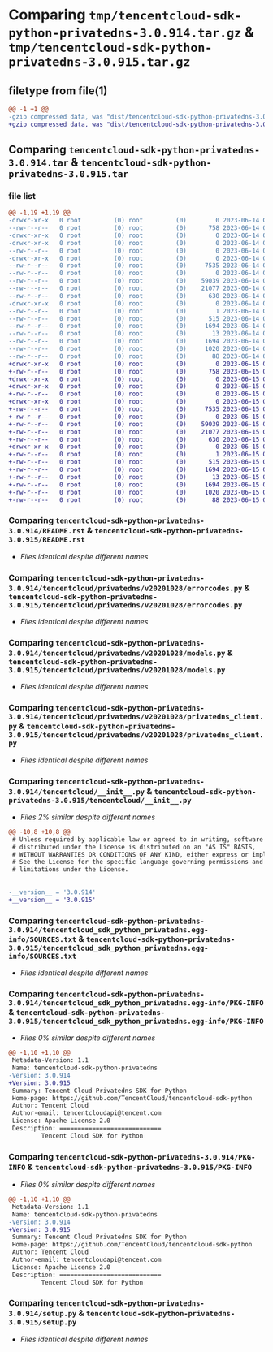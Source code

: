 # Comparing `tmp/tencentcloud-sdk-python-privatedns-3.0.914.tar.gz` & `tmp/tencentcloud-sdk-python-privatedns-3.0.915.tar.gz`

## filetype from file(1)

```diff
@@ -1 +1 @@
-gzip compressed data, was "dist/tencentcloud-sdk-python-privatedns-3.0.914.tar", last modified: Wed Jun 14 00:31:49 2023, max compression
+gzip compressed data, was "dist/tencentcloud-sdk-python-privatedns-3.0.915.tar", last modified: Thu Jun 15 00:31:08 2023, max compression
```

## Comparing `tencentcloud-sdk-python-privatedns-3.0.914.tar` & `tencentcloud-sdk-python-privatedns-3.0.915.tar`

### file list

```diff
@@ -1,19 +1,19 @@
-drwxr-xr-x   0 root         (0) root         (0)        0 2023-06-14 00:31:49.000000 tencentcloud-sdk-python-privatedns-3.0.914/
--rw-r--r--   0 root         (0) root         (0)      758 2023-06-14 00:31:49.000000 tencentcloud-sdk-python-privatedns-3.0.914/README.rst
-drwxr-xr-x   0 root         (0) root         (0)        0 2023-06-14 00:31:49.000000 tencentcloud-sdk-python-privatedns-3.0.914/tencentcloud/
-drwxr-xr-x   0 root         (0) root         (0)        0 2023-06-14 00:31:49.000000 tencentcloud-sdk-python-privatedns-3.0.914/tencentcloud/privatedns/
--rw-r--r--   0 root         (0) root         (0)        0 2023-06-14 00:31:49.000000 tencentcloud-sdk-python-privatedns-3.0.914/tencentcloud/privatedns/__init__.py
-drwxr-xr-x   0 root         (0) root         (0)        0 2023-06-14 00:31:49.000000 tencentcloud-sdk-python-privatedns-3.0.914/tencentcloud/privatedns/v20201028/
--rw-r--r--   0 root         (0) root         (0)     7535 2023-06-14 00:31:49.000000 tencentcloud-sdk-python-privatedns-3.0.914/tencentcloud/privatedns/v20201028/errorcodes.py
--rw-r--r--   0 root         (0) root         (0)        0 2023-06-14 00:31:49.000000 tencentcloud-sdk-python-privatedns-3.0.914/tencentcloud/privatedns/v20201028/__init__.py
--rw-r--r--   0 root         (0) root         (0)    59039 2023-06-14 00:31:49.000000 tencentcloud-sdk-python-privatedns-3.0.914/tencentcloud/privatedns/v20201028/models.py
--rw-r--r--   0 root         (0) root         (0)    21077 2023-06-14 00:31:49.000000 tencentcloud-sdk-python-privatedns-3.0.914/tencentcloud/privatedns/v20201028/privatedns_client.py
--rw-r--r--   0 root         (0) root         (0)      630 2023-06-14 00:31:49.000000 tencentcloud-sdk-python-privatedns-3.0.914/tencentcloud/__init__.py
-drwxr-xr-x   0 root         (0) root         (0)        0 2023-06-14 00:31:49.000000 tencentcloud-sdk-python-privatedns-3.0.914/tencentcloud_sdk_python_privatedns.egg-info/
--rw-r--r--   0 root         (0) root         (0)        1 2023-06-14 00:31:49.000000 tencentcloud-sdk-python-privatedns-3.0.914/tencentcloud_sdk_python_privatedns.egg-info/dependency_links.txt
--rw-r--r--   0 root         (0) root         (0)      515 2023-06-14 00:31:49.000000 tencentcloud-sdk-python-privatedns-3.0.914/tencentcloud_sdk_python_privatedns.egg-info/SOURCES.txt
--rw-r--r--   0 root         (0) root         (0)     1694 2023-06-14 00:31:49.000000 tencentcloud-sdk-python-privatedns-3.0.914/tencentcloud_sdk_python_privatedns.egg-info/PKG-INFO
--rw-r--r--   0 root         (0) root         (0)       13 2023-06-14 00:31:49.000000 tencentcloud-sdk-python-privatedns-3.0.914/tencentcloud_sdk_python_privatedns.egg-info/top_level.txt
--rw-r--r--   0 root         (0) root         (0)     1694 2023-06-14 00:31:49.000000 tencentcloud-sdk-python-privatedns-3.0.914/PKG-INFO
--rw-r--r--   0 root         (0) root         (0)     1020 2023-06-14 00:31:49.000000 tencentcloud-sdk-python-privatedns-3.0.914/setup.py
--rw-r--r--   0 root         (0) root         (0)       88 2023-06-14 00:31:49.000000 tencentcloud-sdk-python-privatedns-3.0.914/setup.cfg
+drwxr-xr-x   0 root         (0) root         (0)        0 2023-06-15 00:31:08.000000 tencentcloud-sdk-python-privatedns-3.0.915/
+-rw-r--r--   0 root         (0) root         (0)      758 2023-06-15 00:31:08.000000 tencentcloud-sdk-python-privatedns-3.0.915/README.rst
+drwxr-xr-x   0 root         (0) root         (0)        0 2023-06-15 00:31:08.000000 tencentcloud-sdk-python-privatedns-3.0.915/tencentcloud/
+drwxr-xr-x   0 root         (0) root         (0)        0 2023-06-15 00:31:08.000000 tencentcloud-sdk-python-privatedns-3.0.915/tencentcloud/privatedns/
+-rw-r--r--   0 root         (0) root         (0)        0 2023-06-15 00:31:08.000000 tencentcloud-sdk-python-privatedns-3.0.915/tencentcloud/privatedns/__init__.py
+drwxr-xr-x   0 root         (0) root         (0)        0 2023-06-15 00:31:08.000000 tencentcloud-sdk-python-privatedns-3.0.915/tencentcloud/privatedns/v20201028/
+-rw-r--r--   0 root         (0) root         (0)     7535 2023-06-15 00:31:08.000000 tencentcloud-sdk-python-privatedns-3.0.915/tencentcloud/privatedns/v20201028/errorcodes.py
+-rw-r--r--   0 root         (0) root         (0)        0 2023-06-15 00:31:08.000000 tencentcloud-sdk-python-privatedns-3.0.915/tencentcloud/privatedns/v20201028/__init__.py
+-rw-r--r--   0 root         (0) root         (0)    59039 2023-06-15 00:31:08.000000 tencentcloud-sdk-python-privatedns-3.0.915/tencentcloud/privatedns/v20201028/models.py
+-rw-r--r--   0 root         (0) root         (0)    21077 2023-06-15 00:31:08.000000 tencentcloud-sdk-python-privatedns-3.0.915/tencentcloud/privatedns/v20201028/privatedns_client.py
+-rw-r--r--   0 root         (0) root         (0)      630 2023-06-15 00:31:08.000000 tencentcloud-sdk-python-privatedns-3.0.915/tencentcloud/__init__.py
+drwxr-xr-x   0 root         (0) root         (0)        0 2023-06-15 00:31:08.000000 tencentcloud-sdk-python-privatedns-3.0.915/tencentcloud_sdk_python_privatedns.egg-info/
+-rw-r--r--   0 root         (0) root         (0)        1 2023-06-15 00:31:08.000000 tencentcloud-sdk-python-privatedns-3.0.915/tencentcloud_sdk_python_privatedns.egg-info/dependency_links.txt
+-rw-r--r--   0 root         (0) root         (0)      515 2023-06-15 00:31:08.000000 tencentcloud-sdk-python-privatedns-3.0.915/tencentcloud_sdk_python_privatedns.egg-info/SOURCES.txt
+-rw-r--r--   0 root         (0) root         (0)     1694 2023-06-15 00:31:08.000000 tencentcloud-sdk-python-privatedns-3.0.915/tencentcloud_sdk_python_privatedns.egg-info/PKG-INFO
+-rw-r--r--   0 root         (0) root         (0)       13 2023-06-15 00:31:08.000000 tencentcloud-sdk-python-privatedns-3.0.915/tencentcloud_sdk_python_privatedns.egg-info/top_level.txt
+-rw-r--r--   0 root         (0) root         (0)     1694 2023-06-15 00:31:08.000000 tencentcloud-sdk-python-privatedns-3.0.915/PKG-INFO
+-rw-r--r--   0 root         (0) root         (0)     1020 2023-06-15 00:31:08.000000 tencentcloud-sdk-python-privatedns-3.0.915/setup.py
+-rw-r--r--   0 root         (0) root         (0)       88 2023-06-15 00:31:08.000000 tencentcloud-sdk-python-privatedns-3.0.915/setup.cfg
```

### Comparing `tencentcloud-sdk-python-privatedns-3.0.914/README.rst` & `tencentcloud-sdk-python-privatedns-3.0.915/README.rst`

 * *Files identical despite different names*

### Comparing `tencentcloud-sdk-python-privatedns-3.0.914/tencentcloud/privatedns/v20201028/errorcodes.py` & `tencentcloud-sdk-python-privatedns-3.0.915/tencentcloud/privatedns/v20201028/errorcodes.py`

 * *Files identical despite different names*

### Comparing `tencentcloud-sdk-python-privatedns-3.0.914/tencentcloud/privatedns/v20201028/models.py` & `tencentcloud-sdk-python-privatedns-3.0.915/tencentcloud/privatedns/v20201028/models.py`

 * *Files identical despite different names*

### Comparing `tencentcloud-sdk-python-privatedns-3.0.914/tencentcloud/privatedns/v20201028/privatedns_client.py` & `tencentcloud-sdk-python-privatedns-3.0.915/tencentcloud/privatedns/v20201028/privatedns_client.py`

 * *Files identical despite different names*

### Comparing `tencentcloud-sdk-python-privatedns-3.0.914/tencentcloud/__init__.py` & `tencentcloud-sdk-python-privatedns-3.0.915/tencentcloud/__init__.py`

 * *Files 2% similar despite different names*

```diff
@@ -10,8 +10,8 @@
 # Unless required by applicable law or agreed to in writing, software
 # distributed under the License is distributed on an "AS IS" BASIS,
 # WITHOUT WARRANTIES OR CONDITIONS OF ANY KIND, either express or implied.
 # See the License for the specific language governing permissions and
 # limitations under the License.
 
 
-__version__ = '3.0.914'
+__version__ = '3.0.915'
```

### Comparing `tencentcloud-sdk-python-privatedns-3.0.914/tencentcloud_sdk_python_privatedns.egg-info/SOURCES.txt` & `tencentcloud-sdk-python-privatedns-3.0.915/tencentcloud_sdk_python_privatedns.egg-info/SOURCES.txt`

 * *Files identical despite different names*

### Comparing `tencentcloud-sdk-python-privatedns-3.0.914/tencentcloud_sdk_python_privatedns.egg-info/PKG-INFO` & `tencentcloud-sdk-python-privatedns-3.0.915/tencentcloud_sdk_python_privatedns.egg-info/PKG-INFO`

 * *Files 0% similar despite different names*

```diff
@@ -1,10 +1,10 @@
 Metadata-Version: 1.1
 Name: tencentcloud-sdk-python-privatedns
-Version: 3.0.914
+Version: 3.0.915
 Summary: Tencent Cloud Privatedns SDK for Python
 Home-page: https://github.com/TencentCloud/tencentcloud-sdk-python
 Author: Tencent Cloud
 Author-email: tencentcloudapi@tencent.com
 License: Apache License 2.0
 Description: ============================
         Tencent Cloud SDK for Python
```

### Comparing `tencentcloud-sdk-python-privatedns-3.0.914/PKG-INFO` & `tencentcloud-sdk-python-privatedns-3.0.915/PKG-INFO`

 * *Files 0% similar despite different names*

```diff
@@ -1,10 +1,10 @@
 Metadata-Version: 1.1
 Name: tencentcloud-sdk-python-privatedns
-Version: 3.0.914
+Version: 3.0.915
 Summary: Tencent Cloud Privatedns SDK for Python
 Home-page: https://github.com/TencentCloud/tencentcloud-sdk-python
 Author: Tencent Cloud
 Author-email: tencentcloudapi@tencent.com
 License: Apache License 2.0
 Description: ============================
         Tencent Cloud SDK for Python
```

### Comparing `tencentcloud-sdk-python-privatedns-3.0.914/setup.py` & `tencentcloud-sdk-python-privatedns-3.0.915/setup.py`

 * *Files identical despite different names*

